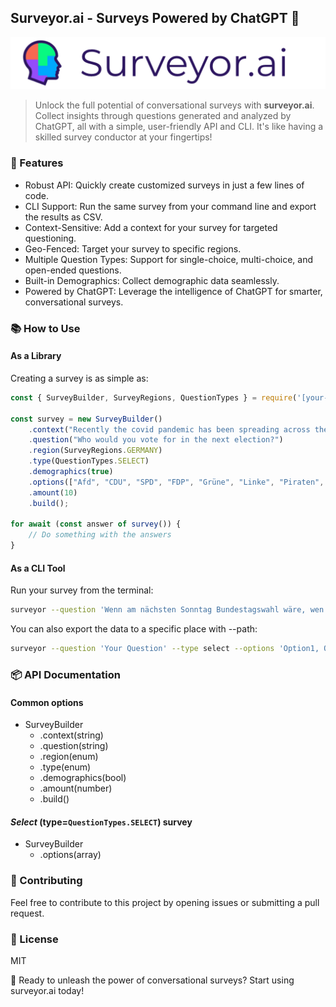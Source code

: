 ## Surveyor.ai - Surveys Powered by ChatGPT 🚀

![Surveyor Banner](./assets/banner.png)

> Unlock the full potential of conversational surveys with __surveyor.ai__. Collect insights through questions generated and analyzed by ChatGPT, all with a simple, user-friendly API and CLI. It's like having a skilled survey conductor at your fingertips!

### 🌟 Features

- Robust API: Quickly create customized surveys in just a few lines of code.
- CLI Support: Run the same survey from your command line and export the results as CSV.
- Context-Sensitive: Add a context for your survey for targeted questioning.
- Geo-Fenced: Target your survey to specific regions.
- Multiple Question Types: Support for single-choice, multi-choice, and open-ended questions.
- Built-in Demographics: Collect demographic data seamlessly.
- Powered by ChatGPT: Leverage the intelligence of ChatGPT for smarter, conversational surveys.
  
### 📚 How to Use

#### As a Library

Creating a survey is as simple as:

```ts
const { SurveyBuilder, SurveyRegions, QuestionTypes } = require('[your-package-name]');

const survey = new SurveyBuilder()
    .context("Recently the covid pandemic has been spreading across the world.")
    .question("Who would you vote for in the next election?")
    .region(SurveyRegions.GERMANY)
    .type(QuestionTypes.SELECT)
    .demographics(true)
    .options(["Afd", "CDU", "SPD", "FDP", "Grüne", "Linke", "Piraten", "Sonstige"])
    .amount(10)
    .build();

for await (const answer of survey()) {
    // Do something with the answers
}
```

#### As a CLI Tool

Run your survey from the terminal:

```bash
surveyor --question 'Wenn am nächsten Sonntag Bundestagswahl wäre, wen würden Sie wählen?' --type select --options 'CDU/CSU, SPD, Grüne, FPD, Die Linke, AfD, Sonstige' --amount 100
```

You can also export the data to a specific place with --path:

```bash
surveyor --question 'Your Question' --type select --options 'Option1, Option2' --amount 100 --path ./path/to/export.csv
```

### 📦 API Documentation

#### Common options

- SurveyBuilder
  - .context(string)
  - .question(string)
  - .region(enum)
  - .type(enum)
  - .demographics(bool)
  - .amount(number)
  - .build()

#### *Select* (type=`QuestionTypes.SELECT`) survey

- SurveyBuilder
  - .options(array)

### 🤝 Contributing

Feel free to contribute to this project by opening issues or submitting a pull request.

### 📜 License

MIT

🚀 Ready to unleash the power of conversational surveys? Start using surveyor.ai today!
